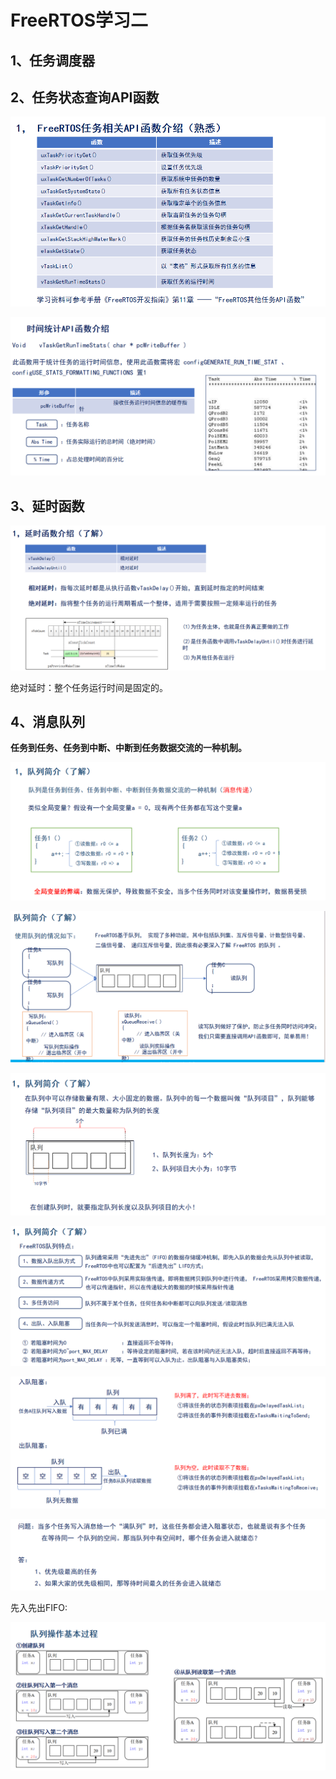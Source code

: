 # FreeRTOS学习二

## 1、任务调度器

## 2、任务状态查询API函数

![6_1](https://raw.githubusercontent.com/yyhlovehh/yyhlovehh.github.io/master/202311302322616.png)

![6_2](https://raw.githubusercontent.com/yyhlovehh/yyhlovehh.github.io/master/202311302324291.png)

## 3、延时函数

![7_1](https://raw.githubusercontent.com/yyhlovehh/yyhlovehh.github.io/master/202311302333620.png)

绝对延时：整个任务运行时间是固定的。

## 4、消息队列

**任务到任务、任务到中断、中断到任务数据交流的一种机制。**

![8_1](https://raw.githubusercontent.com/yyhlovehh/yyhlovehh.github.io/master/202311302339635.png)

![8_2](https://raw.githubusercontent.com/yyhlovehh/yyhlovehh.github.io/master/202311302345226.png)

![8_3](https://raw.githubusercontent.com/yyhlovehh/yyhlovehh.github.io/master/202311302346257.png)

![8_4](https://raw.githubusercontent.com/yyhlovehh/yyhlovehh.github.io/master/202312010001019.png)

![8_5](https://raw.githubusercontent.com/yyhlovehh/yyhlovehh.github.io/master/202312010005927.png)

![8_6](https://raw.githubusercontent.com/yyhlovehh/yyhlovehh.github.io/master/202312010006877.png)

先入先出FIFO:

![8_7](https://raw.githubusercontent.com/yyhlovehh/yyhlovehh.github.io/master/202312010007622.png)

